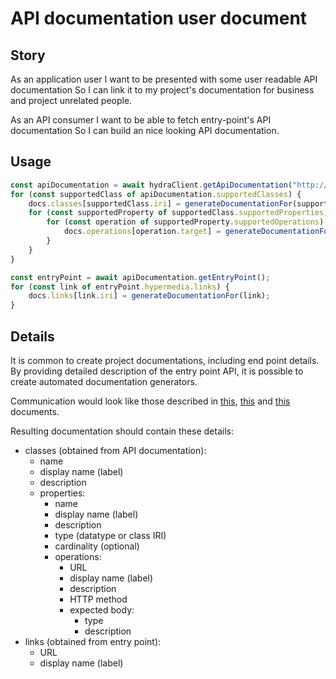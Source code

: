 # API documentation user document

## Story

As an application user
I want to be presented with some user readable API documentation
So I can link it to my project's documentation for business and project
unrelated people.

As an API consumer
I want to be able to fetch entry-point's API documentation
So I can build an nice looking API documentation.


## Usage

```typescript
const apiDocumentation = await hydraClient.getApiDocumentation("http://temp.uri/");
for (const supportedClass of apiDocumentation.supportedClasses) {
    docs.classes[supportedClass.iri] = generateDocumentationFor(supportedClass);
    for (const supportedProperty of supportedClass.supportedProperties) {
        for (const operation of supportedProperty.supportedOperations) {
            docs.operations[operation.target] = generateDocumentationFor(operation);
        }
    }
}

const entryPoint = await apiDocumentation.getEntryPoint();
for (const link of entryPoint.hypermedia.links) {
    docs.links[link.iri] = generateDocumentationFor(link);
}
```


## Details

It is common to create project documentations, including end point details.
By providing detailed description of the entry point API, it is possible to 
create automated documentation generators.

Communication would look like those described in [this](./1.entry-point.md), 
[this](./2.api-documentation.md) and [this](./2.1.api-documentation-data-structures.md)
documents.

Resulting documentation should contain these details:
- classes (obtained from API documentation):
  - name
  - display name (label)
  - description
  - properties:
    - name
    - display name (label)
    - description
    - type (datatype or class IRI)
    - cardinality (optional)
    - operations:
      - URL
      - display name (label)
      - description
      - HTTP method
      - expected body:
        - type
        - description
- links (obtained from entry point):
  - URL
  - display name (label)
